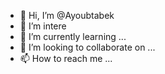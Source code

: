 - 👋 Hi, I’m @Ayoubtabek
- 👀 I’m intere
- 🌱 I’m currently learning ...
- 💞️ I’m looking to collaborate on ...
- 📫 How to reach me ...

<!---
Ayoubtabek/Ayoubtabek is a ✨ special ✨ repository because its `README.md` (this file) appears on your GitHub profile.
You can click the Preview link to take a look at your changes.
qjfjkle
jdkld.
d ndnd--->
